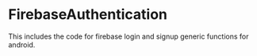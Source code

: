 # FirebaseAuthentication
This includes the code for firebase login and signup generic functions for android.
